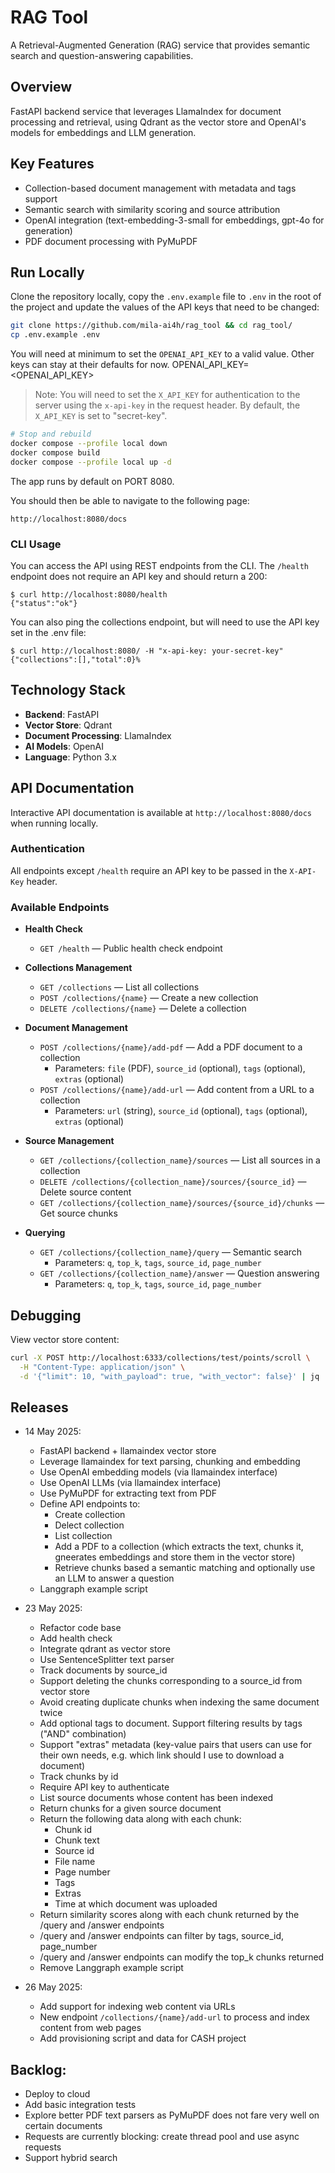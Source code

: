 # RAG Tool

A Retrieval-Augmented Generation (RAG) service that provides semantic search and question-answering capabilities.

## Overview

FastAPI backend service that leverages LlamaIndex for document processing and retrieval, using Qdrant as the vector store and OpenAI's models for embeddings and LLM generation.

## Key Features

- Collection-based document management with metadata and tags support
- Semantic search with similarity scoring and source attribution
- OpenAI integration (text-embedding-3-small for embeddings, gpt-4o for generation)
- PDF document processing with PyMuPDF

## Run Locally

Clone the repository locally, copy the `.env.example` file to `.env` in the root of the project and update the values of the API keys that need to be changed:


```bash
git clone https://github.com/mila-ai4h/rag_tool && cd rag_tool/
cp .env.example .env
```

You will need at minimum to set the `OPENAI_API_KEY` to a valid value. Other keys can stay at their defaults for now.
  OPENAI_API_KEY=<OPENAI_API_KEY>

> Note: You will need to set the `X_API_KEY` for authentication to the server using the `x-api-key` in the request header. By default, the `X_API_KEY` is set to "secret-key".


```bash
# Stop and rebuild
docker compose --profile local down
docker compose build
docker compose --profile local up -d
```

The app runs by default on PORT 8080.

You should then be able to navigate to the following page:

    http://localhost:8080/docs

### CLI Usage
You can access the API using REST endpoints from the CLI. The `/health` endpoint does not require an API key and should return a 200:

    $ curl http://localhost:8080/health
    {"status":"ok"}

You can also ping the collections endpoint, but will need to use the API key set in the .env file:

    $ curl http://localhost:8080/ -H "x-api-key: your-secret-key"
    {"collections":[],"total":0}%

## Technology Stack

- **Backend**: FastAPI
- **Vector Store**: Qdrant
- **Document Processing**: LlamaIndex
- **AI Models**: OpenAI
- **Language**: Python 3.x

## API Documentation

Interactive API documentation is available at `http://localhost:8080/docs` when running locally.

### Authentication

All endpoints except `/health` require an API key to be passed in the `X-API-Key` header.

### Available Endpoints

- **Health Check**
  - `GET /health` — Public health check endpoint

- **Collections Management**
  - `GET /collections` — List all collections
  - `POST /collections/{name}` — Create a new collection
  - `DELETE /collections/{name}` — Delete a collection

- **Document Management**
  - `POST /collections/{name}/add-pdf` — Add a PDF document to a collection
    - Parameters: `file` (PDF), `source_id` (optional), `tags` (optional), `extras` (optional)
  - `POST /collections/{name}/add-url` — Add content from a URL to a collection
    - Parameters: `url` (string), `source_id` (optional), `tags` (optional), `extras` (optional)

- **Source Management**
  - `GET /collections/{collection_name}/sources` — List all sources in a collection
  - `DELETE /collections/{collection_name}/sources/{source_id}` — Delete source content
  - `GET /collections/{collection_name}/sources/{source_id}/chunks` — Get source chunks

- **Querying**
  - `GET /collections/{collection_name}/query` — Semantic search
    - Parameters: `q`, `top_k`, `tags`, `source_id`, `page_number`
  - `GET /collections/{collection_name}/answer` — Question answering
    - Parameters: `q`, `top_k`, `tags`, `source_id`, `page_number`

## Debugging

View vector store content:
```bash
curl -X POST http://localhost:6333/collections/test/points/scroll \
  -H "Content-Type: application/json" \
  -d '{"limit": 10, "with_payload": true, "with_vector": false}' | jq .
```

## Releases

- 14 May 2025:
    - FastAPI backend + llamaindex vector store
    - Leverage llamaindex for text parsing, chunking and embedding
    - Use OpenAI embedding models (via llamaindex interface)
    - Use OpenAI LLMs (via llamaindex interface)
    - Use PyMuPDF for extracting text from PDF
    - Define API endpoints to:
        - Create collection
        - Delect collection
        - List collection
        - Add a PDF to a collection (which extracts the text, chunks it, gneerates embeddings and store them in the vector store)
        - Retrieve chunks based a semantic matching and optionally use an LLM to answer a question
    - Langgraph example script

- 23 May 2025:
    - Refactor code base
    - Add health check
    - Integrate qdrant as vector store
    - Use SentenceSplitter text parser
    - Track documents by source_id
    - Support deleting the chunks corresponding to a source_id from vector store
    - Avoid creating duplicate chunks when indexing the same document twice
    - Add optional tags to document. Support filtering results by tags ("AND" combination)
    - Support "extras" metadata (key-value pairs that users can use for their own needs, e.g. which link should I use to download a document)
    - Track chunks by id
    - Require API key to authenticate
    - List source documents whose content has been indexed
    - Return chunks for a given source document
    - Return the following data along with each chunk:
        - Chunk id
        - Chunk text
        - Source id
        - File name
        - Page number
        - Tags
        - Extras
        - Time at which document was uploaded
    - Return similarity scores along with each chunk returned by the /query and /answer endpoints
    - /query and /answer endpoints can filter by tags, source_id, page_number
    - /query and /answer endpoints can modify the top_k chunks returned
    - Remove Langgraph example script

- 26 May 2025:
    - Add support for indexing web content via URLs
    - New endpoint `/collections/{name}/add-url` to process and index content from web pages
    - Add provisioning script and data for CASH project

## Backlog:

- Deploy to cloud
- Add basic integration tests
- Explore better PDF text parsers as PyMuPDF does not fare very well on certain documents
- Requests are currently blocking: create thread pool and use async requests
- Support hybrid search
